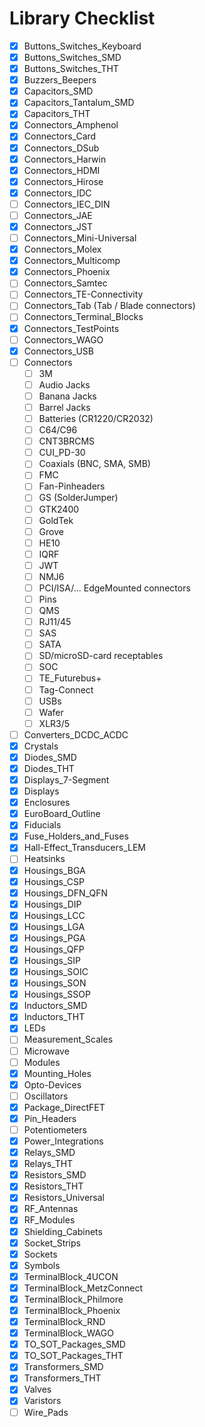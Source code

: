 
# Library Checklist

- [x] Buttons_Switches_Keyboard
- [x] Buttons_Switches_SMD
- [x] Buttons_Switches_THT
- [x] Buzzers_Beepers
- [x] Capacitors_SMD
- [x] Capacitors_Tantalum_SMD
- [x] Capacitors_THT
- [X] Connectors_Amphenol
- [x] Connectors_Card
- [x] Connectors_DSub
- [x] Connectors_Harwin
- [x] Connectors_HDMI
- [X] Connectors_Hirose
- [x] Connectors_IDC
- [ ] Connectors_IEC_DIN
- [ ] Connectors_JAE
- [x] Connectors_JST
- [ ] Connectors_Mini-Universal
- [x] Connectors_Molex
- [x] Connectors_Multicomp
- [x] Connectors_Phoenix
- [ ] Connectors_Samtec
- [ ] Connectors_TE-Connectivity
- [ ] Connectors_Tab (Tab / Blade connectors)
- [ ] Connectors_Terminal_Blocks
- [x] Connectors_TestPoints
- [ ] Connectors_WAGO
- [x] Connectors_USB
- [ ] Connectors
  - [ ] 3M
  - [ ] Audio Jacks
  - [ ] Banana Jacks
  - [ ] Barrel Jacks
  - [ ] Batteries (CR1220/CR2032)
  - [ ] C64/C96
  - [ ] CNT3BRCMS
  - [ ] CUI_PD-30
  - [ ] Coaxials (BNC, SMA, SMB)
  - [ ] FMC
  - [ ] Fan-Pinheaders
  - [ ] GS (SolderJumper)
  - [ ] GTK2400
  - [ ] GoldTek
  - [ ] Grove
  - [ ] HE10
  - [ ] IQRF
  - [ ] JWT
  - [ ] NMJ6
  - [ ] PCI/ISA/... EdgeMounted connectors
  - [ ] Pins
  - [ ] QMS
  - [ ] RJ11/45
  - [ ] SAS
  - [ ] SATA
  - [ ] SD/microSD-card receptables
  - [ ] SOC
  - [ ] TE_Futurebus+
  - [ ] Tag-Connect
  - [ ] USBs
  - [ ] Wafer
  - [ ] XLR3/5
- [ ] Converters_DCDC_ACDC
- [x] Crystals
- [x] Diodes_SMD
- [x] Diodes_THT
- [x] Displays_7-Segment
- [x] Displays
- [x] Enclosures
- [x] EuroBoard_Outline
- [x] Fiducials
- [x] Fuse_Holders_and_Fuses
- [x] Hall-Effect_Transducers_LEM
- [ ] Heatsinks
- [x] Housings_BGA
- [x] Housings_CSP
- [x] Housings_DFN_QFN
- [x] Housings_DIP
- [x] Housings_LCC
- [x] Housings_LGA
- [x] Housings_PGA
- [x] Housings_QFP
- [x] Housings_SIP
- [x] Housings_SOIC
- [x] Housings_SON
- [x] Housings_SSOP
- [x] Inductors_SMD
- [x] Inductors_THT
- [x] LEDs
- [ ] Measurement_Scales
- [ ] Microwave
- [ ] Modules
- [x] Mounting_Holes
- [x] Opto-Devices
- [ ] Oscillators
- [x] Package_DirectFET
- [x] Pin_Headers
- [ ] Potentiometers
- [x] Power_Integrations
- [x] Relays_SMD
- [x] Relays_THT
- [x] Resistors_SMD
- [x] Resistors_THT
- [x] Resistors_Universal
- [x] RF_Antennas
- [x] RF_Modules
- [x] Shielding_Cabinets
- [x] Socket_Strips
- [x] Sockets
- [x] Symbols
- [x] TerminalBlock_4UCON
- [x] TerminalBlock_MetzConnect
- [x] TerminalBlock_Philmore
- [x] TerminalBlock_Phoenix
- [x] TerminalBlock_RND
- [x] TerminalBlock_WAGO
- [x] TO_SOT_Packages_SMD
- [x] TO_SOT_Packages_THT
- [x] Transformers_SMD
- [x] Transformers_THT
- [x] Valves
- [x] Varistors
- [ ] Wire_Pads
